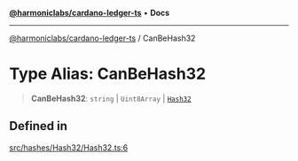 [**@harmoniclabs/cardano-ledger-ts**](../README.md) • **Docs**

***

[@harmoniclabs/cardano-ledger-ts](../globals.md) / CanBeHash32

# Type Alias: CanBeHash32

> **CanBeHash32**: `string` \| `Uint8Array` \| [`Hash32`](../classes/Hash32.md)

## Defined in

[src/hashes/Hash32/Hash32.ts:6](https://github.com/HarmonicLabs/cardano-ledger-ts/blob/94dd590ffe94133126b0d8d49920fc7b002e1975/src/hashes/Hash32/Hash32.ts#L6)
